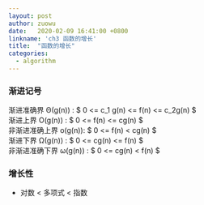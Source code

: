 ```yaml
---
layout: post
author: zuowu
date:   2020-02-09 16:41:00 +0800
linkname: 'ch3 函数的增长'
title:  "函数的增长"
categories: 
  - algorithm 
---
```


### 渐进记号
  渐进准确界 Θ(g(n)) : $ 0 <= c_1 g(n) <= f(n) <= c_2g(n) $    
  渐进上界 O(g(n)) : $ 0 <= f(n) <= cg(n) $    
  非渐进准确上界 o(g(n)): $ 0 <= f(n) < cg(n) $    
  渐进下界 Ω(g(n)) : $ 0 <= cg(n) <= f(n) $    
  非渐进准确下界 ω(g(n)) : $ 0 <= cg(n) < f(n) $    


### 增长性
 * 对数 < 多项式 < 指数
  
